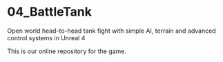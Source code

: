 # 04_BattleTank
Open world head-to-head tank fight with simple AI, terrain and advanced control systems in Unreal 4

This is our online repository for the game.

